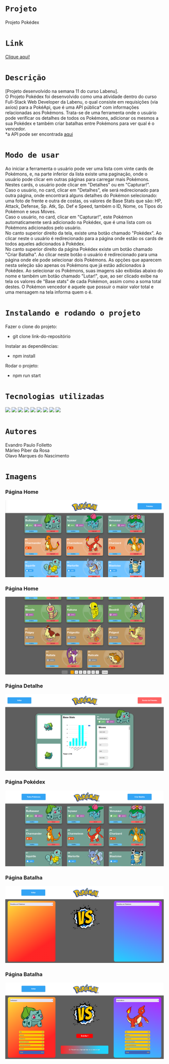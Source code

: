 # `Projeto`
Projeto Pokédex

# `Link`
[Clique aqui!](https://pokedex-alves1.surge.sh)

# `Descrição`
[Projeto desenvolvido na semana 11 do curso Labenu]. </br>
O Projeto Pokédex foi desenvolvido como uma atividade dentro do curso Full-Stack Web Developer da Labenu, o qual consiste em requisições (via axios) para a PokéApi, que é uma API pública* com informações relacionadas aos Pokémons.
Trata-se de uma ferramenta onde o usuário pode verificar os detalhes de todos os Pokémons, adicionar os mesmos a sua Pokédex e também criar batalhas entre Pokémons para ver qual é o vencedor. </br>
*a API pode ser encontrada [aqui](https://pokeapi.co/)

# `Modo de usar`
Ao iniciar a ferramenta o usuário pode ver uma lista com vinte cards de Pokémons, e, na parte inferior da lista existe uma paginação, onde o usuário pode clicar em outras páginas para carregar mais Pokémons. Nestes cards, o usuário pode clicar em "Detalhes" ou em "Capturar!".
</br>
Caso o usuário, no card, clicar em "Detalhes", ele será redirecionado para outra página, onde encontrará alguns detalhes do Pokémon selecionado: uma foto de frente e outra de costas, os valores de Base Stats que são: HP, Attack, Defense, Sp. Atk, Sp. Def e Speed, também o ID, Nome, os Tipos do Pokémon e seus Moves.
</br>
Caso o usuário, no card, clicar em "Capturar!", este Pokémon automaticamente será adicionado na Pokédex, que é uma lista com os Pokémons adicionados pelo usuário.
</br>
No canto superior direito da tela, existe uma botão chamado "Pokédex". Ao clicar neste o usuário é redirecionado para a página onde estão os cards de todos aqueles adicionados à Pokédex.
</br>
No canto superior direito da página Pokédex existe um botão chamado "Criar Batalha". Ao clicar neste botão o usuário é redirecionado para uma página onde ele pode selecionar dois Pokémons. As opções que aparecem nesta seleção são apenas os Pokémons que já estão adicionados à Pokédex. Ao selecionar os Pokémons, suas imagens são exibidas abaixo do nome e também um botão chamado "Lutar!", que, ao ser clicado exibe na tela os valores de "Base stats" de cada Pokémon, assim como a soma total destes. O Pokémon vencedor é aquele que possuir o maior valor total e uma mensagem na tela informa quem o é.

# `Instalando e rodando o projeto`
Fazer o clone do projeto:
- git clone link-do-repositório

Instalar as dependências:
- npm install

Rodar o projeto:
- npm run start

# `Tecnologias utilizadas`
<div>
<img src="https://img.shields.io/badge/Visual_Studio_Code-0078D4?style=for-the-badge&logo=visual%20studio%20code&logoColor=white">
<img src="https://img.shields.io/badge/JavaScript-F7DF1E?style=for-the-badge&logo=javascript&logoColor=black">
<img src="https://img.shields.io/badge/HTML5-E34F26?style=for-the-badge&logo=html5&logoColor=white">
<img src="https://img.shields.io/badge/styled--components-DB7093?style=for-the-badge&logo=styled-components&logoColor=white">
<img src="https://img.shields.io/badge/React-20232A?style=for-the-badge&logo=react&logoColor=61DAFB">
<img src="https://img.shields.io/badge/GIT-E44C30?style=for-the-badge&logo=git&logoColor=white">
<img src="https://img.shields.io/badge/GitHub-100000?style=for-the-badge&logo=github&logoColor=white">
<img src="https://img.shields.io/badge/Markdown-000000?style=for-the-badge&logo=markdown&logoColor=white">
<img src="https://img.shields.io/badge/React_Router-CA4245?style=for-the-badge&logo=react-router&logoColor=white">
</div>

# `Autores`
Evandro Paulo Folletto </br>
Márleo Piber da Rosa </br>
Olavo Marques do Nascimento </br>

# `Imagens`
### Página Home
<img src="./alves-pokedex1/src/assets/img_readme/site1.png"/>

### Página Home
<img src="./alves-pokedex1/src/assets/img_readme/site2.png"/>

### Página Detalhe
<img src="./alves-pokedex1/src/assets/img_readme/site3.png"/>

### Página Pokédex
<img src="./alves-pokedex1/src/assets/img_readme/site4.png"/>

### Página Batalha
<img src="./alves-pokedex1/src/assets/img_readme/site5.png"/>

### Página Batalha
<img src="./alves-pokedex1/src/assets/img_readme/site6.png"/>
